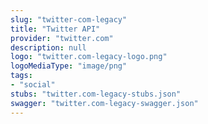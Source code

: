 ```yaml
---
slug: "twitter-com-legacy"
title: "Twitter API"
provider: "twitter.com"
description: null
logo: "twitter.com-legacy-logo.png"
logoMediaType: "image/png"
tags:
- "social"
stubs: "twitter.com-legacy-stubs.json"
swagger: "twitter.com-legacy-swagger.json"
---
```

